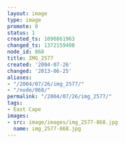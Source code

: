 ```yaml
---
layout: image
type: image
promote: 0
status: 1
created_ts: 1090861963
changed_ts: 1372159408
node_id: 868
title: IMG_2577
created: '2004-07-26'
changed: '2013-06-25'
aliases:
- "/2004/07/26/img_2577/"
- "/node/868/"
permalink: "/2004/07/26/img_2577/"
tags:
- East Cape
images:
- src: image/images/img_2577-868.jpg
  name: img_2577-868.jpg
---
```


